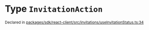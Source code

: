# Type `InvitationAction`
<sub>Declared in [packages/sdk/react-client/src/invitations/useInvitationStatus.ts:34](https://github.com/dxos/protocols/blob/main/packages/sdk/react-client/src/invitations/useInvitationStatus.ts#L34)</sub>